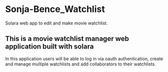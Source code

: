# Sonja-Bence_Watchlist
Solara web app to edit and make movie watchlist.

## This is a movie watchlist manager web application built with solara
In this application users will be able to log in via oauth authentication, create and manage multiple watchlists and add collaborators to their watchlists.  